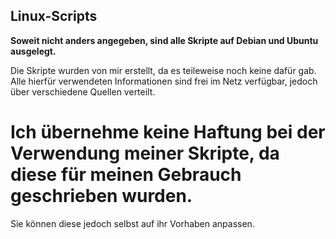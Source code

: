 ## Linux-Scripts

**Soweit nicht anders angegeben, sind alle Skripte auf Debian und Ubuntu ausgelegt.**

Die Skripte wurden von mir erstellt, da es teileweise noch keine dafür gab. Alle hierfür verwendeten Informationen sind frei im Netz verfügbar, jedoch über verschiedene Quellen verteilt.

# Ich übernehme keine Haftung bei der Verwendung meiner Skripte, da diese für meinen Gebrauch geschrieben wurden.

Sie können diese jedoch selbst auf ihr Vorhaben anpassen.
